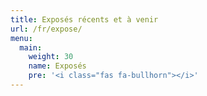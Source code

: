 ```yaml
---
title: Exposés récents et à venir
url: /fr/expose/
menu:
  main:
    weight: 30
    name: Exposés
    pre: '<i class="fas fa-bullhorn"></i>'
---
```

